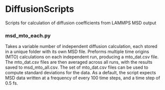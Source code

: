 # DiffusionScripts
Scripts for calculation of diffusion coefficients from LAMMPS MSD output

### msd_mto_each.py

Takes a variable number of independent diffusion calculation, each stored in a unique folder with its own MSD file. Preforms multiple time origins (MTO) calculations on each independent run, producing a mto_dat.csv file. The mto_dat.csv files are then averaged across all runs, with the results saved to msd_mto_all.csv. The set of mto_dat.csv files can be used to compute standard deviations for the data. As a default, the script expects MSD data written at a frequency of every 100 time steps, and a time step of 0.5 fs.
